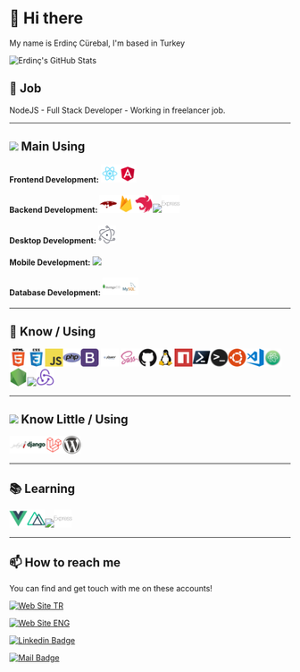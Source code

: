 
# 👋 Hi there

My name is Erdinç Cürebal, I'm based in Turkey

![Erdinç's GitHub Stats](https://github-readme-stats.vercel.app/api?username=erdinccurebal&show_icons=true)


## 💼 Job
NodeJS - Full Stack Developer - Working in freelancer job.

------------

## <img src="https://image.flaticon.com/icons/svg/3094/3094357.svg?raw=true" height="28" /> Main Using
#### Frontend Development: <img src="https://github.com/github/explore/blob/master/topics/react/react.png?raw=true" height="32" /><img src="https://github.com/github/explore/blob/master/topics/angular/angular.png?raw=true" height="32" />
#### Backend Development: <img src="https://github.com/github/explore/blob/master/topics/mongoose/mongoose.png?raw=true" height="32" /><img src="https://github.com/github/explore/blob/master/topics/firebase/firebase.png" height="32" /><img src="https://github.com/github/explore/blob/master/topics/nestjs/nestjs.png?raw=true" height="32" /><img src="https://cdn.iconscout.com/icon/free/png-512/sequelize-1175001.png" height="32" /><img src="https://github.com/github/explore/blob/master/topics/express/express.png?raw=true" height="32" />
#### Desktop Development: <img src="https://github.com/github/explore/blob/master/topics/electron/electron.png?raw=true" height="32" />
#### Mobile Development: <img src="https://secure.meetupstatic.com/photos/event/d/a/3/7/600_477715863.jpeg?raw=true" height="32" />
#### Database Development: <img src="https://github.com/github/explore/blob/master/topics/mongodb/mongodb.png?raw=true" height="32" /><img src="https://github.com/github/explore/blob/master/topics/mysql/mysql.png" height="32" /> 

------------  

## 🧠 Know / Using
<img src="https://github.com/github/explore/blob/master/topics/html/html.png?raw=true" height="32" /><img src="https://github.com/github/explore/blob/master/topics/css/css.png?raw=true" height="32" /><img src="https://github.com/github/explore/blob/master/topics/javascript/javascript.png?raw=true" height="32" /><img src="https://github.com/github/explore/blob/master/topics/php/php.png?raw=true" height="32" /><img src="https://github.com/github/explore/blob/master/topics/bootstrap/bootstrap.png?raw=true" height="32" />
<img src="https://github.com/github/explore/blob/master/topics/jquery/jquery.png?raw=true" height="32" />
<img src="https://github.com/github/explore/blob/master/topics/sass/sass.png?raw=true" height="32" /><img src="https://github.com/github/explore/blob/master/topics/github/github.png?raw=true" height="32" /><img src="https://github.com/github/explore/blob/master/topics/linux/linux.png?raw=true" height="32" /><img src="https://github.com/github/explore/blob/master/topics/npm/npm.png?raw=true" height="32" /><img src="https://github.com/github/explore/blob/master/topics/powershell/powershell.png?raw=true" height="32" /><img src="https://github.com/github/explore/blob/master/topics/terminal/terminal.png?raw=true" height="32" /><img src="https://github.com/github/explore/blob/master/topics/ubuntu/ubuntu.png?raw=true" height="32" /><img src="https://github.com/github/explore/blob/master/topics/visual-studio-code/visual-studio-code.png?raw=true" height="32" /><img src="https://github.com/github/explore/blob/master/topics/atom/atom.png?raw=true" height="32" /><img src="https://github.com/github/explore/blob/master/topics/nodejs/nodejs.png?raw=true" height="32" /><img src="https://rxjs.dev/assets/images/favicons/favicon.ico?raw=true" height="32" /><img src="https://github.com/github/explore/blob/master/topics/redux/redux.png?raw=true" height="32" />

------------

## <img src="https://image.flaticon.com/icons/svg/3135/3135060.svg?raw=true" height="28" /> Know Little / Using
<img src="https://github.com/github/explore/blob/master/topics/jekyll/jekyll.png?raw=true" height="32" /><img src="https://github.com/github/explore/blob/master/topics/django/django.png?raw=true" height="32" /><img src="https://github.com/github/explore/blob/master/topics/laravel/laravel.png?raw=true" height="32" /><img src="https://github.com/github/explore/blob/master/topics/wordpress/wordpress.png?raw=true" height="32" />


------------

## 📚 Learning
<img src="https://github.com/github/explore/blob/master/topics/vue/vue.png?raw=true" height="32" /><img src="https://github.com/github/explore/blob/master/topics/nuxt/nuxt.png?raw=true" height="32" /><img src="https://cdn.iconscout.com/icon/free/png-512/sequelize-2-1175003.png" height="32" /><img src="https://github.com/github/explore/blob/master/topics/express/express.png?raw=true" height="32" />

------------

## 📫 How to reach me
You can find and get touch with me on these accounts!

[![Web Site TR](https://img.shields.io/badge/erdinccurebal.com.tr-go%20to%20tr%20website-blue?style=for-the-badge&logo=angular)](https://erdinccurebal.com.tr)

[![Web Site ENG](https://img.shields.io/badge/erdinccurebal.com-go%20to%20eng%20website-blue?style=for-the-badge&logo=angular)](https://erdinccurebal.com)

[![Linkedin Badge](https://img.shields.io/badge/erdinccurebal-follow%20on%20linkedin-blue?style=for-the-badge&logo=linkedin)](https://www.linkedin.com/in/erdinccurebal/)

[![Mail Badge](https://img.shields.io/badge/iletisim@erdinccurebal.com.tr-Content%20me%20on%20mail-blue?style=for-the-badge&logo=gmail)](mailto:iletisim@erdinccurebal.com.tr)
